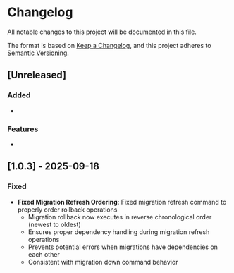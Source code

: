 # Changelog

All notable changes to this project will be documented in this file.

The format is based on [Keep a Changelog](https://keepachangelog.com/en/1.0.0/),
and this project adheres to [Semantic Versioning](https://semver.org/spec/v2.0.0.html).

## [Unreleased]
### Added
- 

### Features
- 

## [1.0.3] - 2025-09-18

### Fixed
- **Fixed Migration Refresh Ordering**: Fixed migration refresh command to properly order rollback operations
  - Migration rollback now executes in reverse chronological order (newest to oldest)
  - Ensures proper dependency handling during migration refresh operations
  - Prevents potential errors when migrations have dependencies on each other
  - Consistent with migration down command behavior
